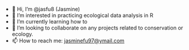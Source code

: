 - 👋 Hi, I’m @jasfu8 (Jasmine)
- 👀 I’m interested in practicing ecological data analysis in R
- 🌱 I’m currently learning how to
- 💞️ I’m looking to collaborate on any projects related to conservation or ecology.
- 📫 How to reach me: jasminefu97@ymail.com

<!---
jasfu8/jasfu8 is a ✨ special ✨ repository because its `README.md` (this file) appears on your GitHub profile.
You can click the Preview link to take a look at your changes.
--->
